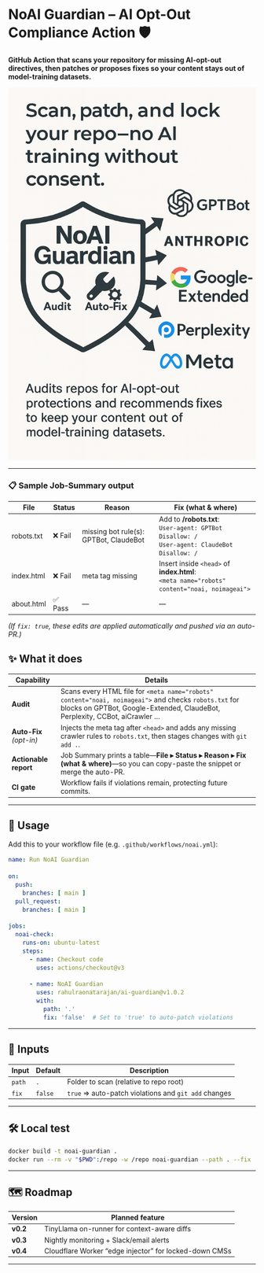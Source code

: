 # NoAI Guardian – AI Opt-Out Compliance Action 🛡️  

**GitHub Action that scans your repository for missing AI-opt-out directives, then patches or proposes fixes so your content stays out of model-training datasets.**

![NoAI Guardian banner](docs/noai-banner.png)

---

### 📋 Sample Job-Summary output

| File        | Status | Reason                                   | Fix (what & where) |
|-------------|--------|------------------------------------------|--------------------|
| robots.txt  | ❌ Fail | missing bot rule(s): GPTBot, ClaudeBot   | Add to **/robots.txt**:<br>`User-agent: GPTBot`<br>`Disallow: /`<br>`User-agent: ClaudeBot`<br>`Disallow: /` |
| index.html  | ❌ Fail | meta tag missing                         | Insert inside `<head>` of **index.html**:<br>`<meta name="robots" content="noai, noimageai">` |
| about.html  | ✅ Pass | —                                        | — |

*(If `fix: true`, these edits are applied automatically and pushed via an auto-PR.)*

## ✨ What it does

| Capability | Details |
|------------|---------|
| **Audit**  | Scans every HTML file for `<meta name="robots" content="noai, noimageai">` and checks `robots.txt` for blocks on GPTBot, Google-Extended, ClaudeBot, Perplexity, CCBot, aiCrawler … |
| **Auto-Fix** <br>*(opt-in)* | Injects the meta tag after `<head>` and adds any missing crawler rules to `robots.txt`, then stages changes with `git add .`. |
| **Actionable report** | Job Summary prints a table—**File ▸ Status ▸ Reason ▸ Fix (what & where)**—so you can copy-paste the snippet or merge the auto-PR. |
| **CI gate** | Workflow fails if violations remain, protecting future commits. |
---

## 🚀 Usage

Add this to your workflow file (e.g. `.github/workflows/noai.yml`):

```yaml
name: Run NoAI Guardian

on:
  push:
    branches: [ main ]
  pull_request:
    branches: [ main ]

jobs:
  noai-check:
    runs-on: ubuntu-latest
    steps:
      - name: Checkout code
        uses: actions/checkout@v3

      - name: NoAI Guardian
        uses: rahulraonatarajan/ai-guardian@v1.0.2
        with:
          path: '.'
          fix: 'false'  # Set to 'true' to auto-patch violations
```
---

## 🔧 Inputs

| Input | Default | Description |
|-------|---------|-------------|
| `path` | `.`     | Folder to scan (relative to repo root) |
| `fix`  | `false` | `true` ⇒ auto-patch violations and `git add` changes |

---

## 🛠️ Local test

```bash
docker build -t noai-guardian .
docker run --rm -v "$PWD":/repo -w /repo noai-guardian --path . --fix
```

---

## 🗺️ Roadmap

| Version | Planned feature |
|---------|-----------------|
| **v0.2** | TinyLlama on-runner for context-aware diffs |
| **v0.3** | Nightly monitoring + Slack/email alerts |
| **v0.4** | Cloudflare Worker “edge injector” for locked-down CMSs |

---
